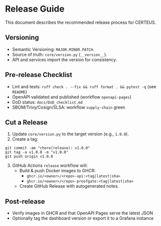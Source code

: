 # Release Guide

This document describes the recommended release process for CERTEUS.

## Versioning
- Semantic Versioning: `MAJOR.MINOR.PATCH`.
- Source of truth: `core/version.py` (`__version__`).
- API and services import the version for consistency.

## Pre‑release Checklist
- Lint and tests: `ruff check . --fix && ruff format . && pytest -q` (see `README`)
- OpenAPI validated and published (workflow `openapi-pages`)
- DoD status: `docs/DoD_checklist.md`
- SBOM/Trivy/Cosign/SLSA: workflow `supply-chain` green

## Cut a Release
1. Update `core/version.py` to the target version (e.g., `1.0.0`).
2. Create a tag:
```
git commit -am "chore(release): v1.0.0"
git tag -a v1.0.0 -m "v1.0.0"
git push origin v1.0.0
```
3. GitHub Actions `release` workflow will:
   - Build & push Docker images to GHCR:
     - `ghcr.io/<owner>/<repo>-api:<tag|latest|sha>`
     - `ghcr.io/<owner>/<repo>-proofgate:<tag|latest|sha>`
   - Create GitHub Release with autogenerated notes.

## Post‑release
- Verify images in GHCR and that OpenAPI Pages serve the latest JSON
- Optionally tag the dashboard version or export it to a Grafana instance

